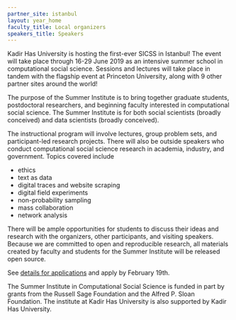```yaml
---
partner_site: istanbul
layout: year_home
faculty_title: Local organizers
speakers_title: Speakers
---
```


Kadir Has University is hosting the first-ever SICSS in Istanbul! The event will take place through 16-29 June 2019 as an intensive summer school in computational social science. Sessions and lectures will take place in tandem with the flagship event at Princeton University, along with 9 other partner sites around the world!

The purpose of the Summer Institute is to bring together graduate students, postdoctoral researchers, and beginning faculty interested in computational social science.
The Summer Institute is for both social scientists (broadly conceived) and data scientists (broadly conceived).

The instructional program will involve lectures, group problem sets, and participant-led research projects.
There will also be outside speakers who conduct computational social science research in academia, industry, and government.
Topics covered include

* ethics
* text as data
* digital traces and website scraping
* digital field experiments
* non-probability sampling
* mass collaboration
* network analysis

There will be ample opportunities for students to discuss their ideas and research with the organizers, other participants, and visiting speakers.
Because we are committed to open and reproducible research, all materials created by faculty and students for the Summer Institute will be released open source.


See [details for applications](/summer-institute/2019/istanbul/apply) and apply by February 19th.

The Summer Institute in Computational Social Science is funded in part by grants from the Russell Sage Foundation and the Alfred P. Sloan Foundation.
The institute at Kadir Has University is also supported by Kadir Has University.

